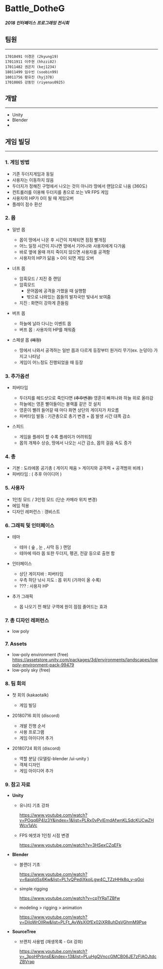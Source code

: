 # Battle_DotheG
##### 2018 인터페이스 프로그래밍 전시회

## **팀원**
***
    17010491 이경은 (2kyung19)
    17011911 이주현 (hhzzi02)
    17011482 권은지 (kej1234)
    18011499 임수빈 (soobin99)
    18011756 황유진 (hyj378)
    17010865 강동민 (riyenas0925)


## **개발**
***
* Unity
* Blender
* 


## **게임 빌딩**
***
### **1. 게임 방법**

* 기존 두더지게임과 동일
* 사용자는 이동하지 않음
* 두더지가 정해진 구멍에서 나오는 것이 아니라 땅에서 랜덤으로 나옴 (360도)
* 컨트롤러를 이용해 두더지를 총으로 쏘는 VR FPS 게임
* 사용자의 HP가 0이 될 때 게임오버
* 플레이 점수 환산
    
### **2. 몹**

* 일반 몹    
    * 몹이 땅에서 나온 후 시간이 지체되면 점점 빨개짐
    * 어느 일정 시간이 지나면 땅에서 기어나와 사용자에게 다가옴
    * 바로 옆에 올때 까지 죽이지 않으면 사용자를 공격함
    * 사용자의 HP가 닳음 > 0이 되면 게임 오버

* 너프 몹
    * 암흑모드 / 지진 중 랜덤
    * 암흑모드
        * 문어몹에 공격을 가했을 때 실행함
        * 밖으로 나와있는 몹들의 발자국만 빛내서 보여줌
    * 지진 : 화면이 강하게 흔들림

* 버프 몹
    * 하늘에 날라 다니는 이벤트 몹
    * 버프 몹 : 사용자의 HP를 채워줌

* 스페셜 몹
~~(예정)~~
    * 땅에서 나와서 공격하는 일반 몹과 다르게 등장부터 원거리 무기(ex. 눈덩이) 가지고 나타남
    * 게임이 어느정도 진행되었을 때 등장

### **3. 추가옵션**
* 피버타임
    * 두더지를 헤드샷으로 죽인다면
    ~~(추후변경)~~
    영혼이 빠져나와 하늘 위로 올라감
    * 하늘에는 영혼 빨아들이는 블랙홀 같은 것 설치
    * 영혼이 빨려 들어갈 때 마다 화면 상단의 게이지가 차오름
    * 피버타임 발동 : 기관총으로 총기 변경 + 몹 발생 시간 대폭 감소

* 스피드
    * 게임을 플레이 할 수록 플레이가 어려워짐
    * 몹의 개체수 상승, 땅에서 나오는 시간 감소, 몹의 걸음 속도 증가

### **4. 총**
* 기본 : 도라에몽 공기총 ( 게이지 채움 > 게이지와 공격력 + 공격범위 비례 )
* 피버타임 : ( 추후 아이디어 )

### **5. 사용자**
* 1인칭 모드 / 3인칭 모드 (단순 카메라 위치 변경)
* 에임 적용
* 디자인 레퍼런스 : 갱비스트

### **6. 그래픽 및 인터페이스**
* 테마
    * 테마 ( 숲 , 눈 , 사막 등 ) 랜덤
    * 테마에 따라 몹 또한 두더지, 펭귄, 전갈 등으로 출현 함

* 인터페이스
    * 상단 게이지바 : 피버타임
    * 우측 하단 낚시 지도 : 몹 위치 (가까이 올 수록)
    * ??? : 사용자 HP
    
* 추가 그래픽
    * 몹 나오기 전 해당 구역에 원이 점점 줄어드는 효과


### **7. 총 디자인 레퍼런스**

* low poly

### **7. Assets**

* low-poly environment (free)
    https://assetstore.unity.com/packages/3d/environments/landscapes/lowpoly-environment-pack-99479
* low-poly sky (free)



### **8. 팀 회의**
* 첫 회의 (kakaotalk)
    * 게임 빌딩
    
* 20180716 회의 (discord)
    * 개발 진행 순서
    * 사용 프로그램
    * 게임 아이디어 추가

* 20180724 회의 (discord)
    * 역할 분담 (모델링-blender /ui-unity )
    * 객체 디자인
    * 게임 아이디어 추가


### **9. 참고 자료**
* **Unity**
    * 유니티 기초 강좌

        https://www.youtube.com/watch?v=POqq6P4Iz3Y&index=1&list=PLRx0vPvlEmdAfwnKLSdcKUCwZHWcv1aVc

    * FPS 에셋과 1인칭 시점 변경

        https://www.youtube.com/watch?v=3HSexCZqEFk

    
* **Blender**
    * 블랜더 기초

        https://www.youtube.com/watch?v=6aiqldSs6Kw&list=PL1vQPediXkoiLgw4C_TZzHHk8q_y-qGoi

    *  simple rigging

        https://www.youtube.com/watch?v=cp1YRaTZBfw

    * modeling > rigging > animation

        https://www.youtube.com/watch?v=DiIoWrOlIRw&list=PLFt_AvWsXl0fEx02iXR8uhDsVGhmM9Pse

* **SourceTree**
    * 브랜치 사용법 (재생목록 - Git 강좌)

        https://www.youtube.com/watch?v=_3poHPrbnsE&index=13&list=PLuHgQVnccGMCB06JE7zFIAOJtdcZBVrap